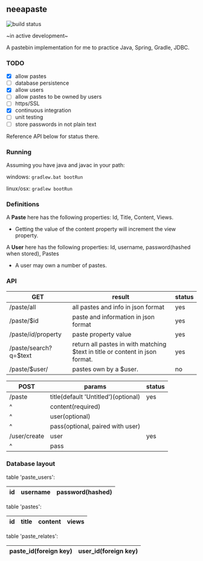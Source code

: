 ## neeapaste
![build status](https://api.travis-ci.org/neeasade/neeapaste.svg?branch=master)

~in active development~

A pastebin implementation for me to practice Java, Spring, Gradle, JDBC.

### TODO
- [x] allow pastes
- [ ] database persistence
- [x] allow users
- [ ] allow pastes to be owned by users
- [ ] https/SSL
- [x] continuous integration
- [ ] unit testing
- [ ] store passwords in not plain text

Reference API below for status there.

### Running
Assuming you have java and javac in your path:

windows: `gradlew.bat bootRun`

linux/osx: `gradlew bootRun`

### Definitions
A **Paste** here has the following properties: Id, Title, Content, Views.
- Getting the value of the content property will increment the view property.

A **User** here has the following properties: Id, username, password(hashed when stored), Pastes
- A user may own a number of pastes.

### API
GET		| result |	status
--------|--------|---
/paste/all	| all pastes and info in json format | yes
/paste/$id	| paste and information in json format | yes
/paste/$id/$property | paste property value | yes
/paste/search?q=$text	| return all pastes in with matching $text in title or content in json format. | yes
/paste/$user/ | pastes own by a $user. | no

POST | params | status
------------------------|----------|----
/paste | title(default 'Untitled')(optional) | yes
^      | content(required) |
^      | user(optional) |
^      | pass(optional, paired with user) |
/user/create | user | yes
^            | pass |

### Database layout
table 'paste_users':

id | username | password(hashed)
------|-----|-----

table 'pastes':

id    |title| content | views
------|-----|-----|-----


table 'paste_relates':

paste_id(foreign key) | user_id(foreign key)
------|-----

